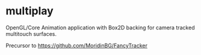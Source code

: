 # multiplay

OpenGL/Core Animation application with Box2D backing for camera tracked multitouch surfaces.

Precursor to https://github.com/MoridinBG/FancyTracker
